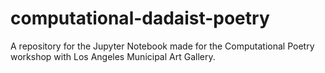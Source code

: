 # computational-dadaist-poetry
A repository for the Jupyter Notebook made for the Computational Poetry workshop with Los Angeles Municipal Art Gallery.
